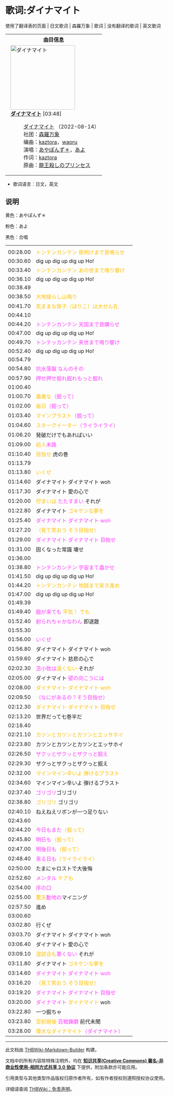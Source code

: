 # 歌词:ダイナマイト

<!-- source html: G:\repos\THBWiki-Markdown-Builder\THBWikiMarkdown\Temp\main\f\f9\ns512%3A%E3%83%80%E3%82%A4%E3%83%8A%E3%83%9E%E3%82%A4%E3%83%88.html -->

使用了翻译表的页面 | 日文歌词 | 森羅万象 | 歌词 | 没有翻译的歌词 | 英文歌词


<table><tbody><tr><th colspan="2">曲目信息</th></tr><tr><td colspan="2" style="padding-left: 1em;"><div class="floatright"><a href="./文件-ダイナマイト封面.png.md" class="image" title="ダイナマイト"><img alt="ダイナマイト" src="https://upload.thwiki.cc/thumb/e/eb/%E3%83%80%E3%82%A4%E3%83%8A%E3%83%9E%E3%82%A4%E3%83%88%E5%B0%81%E9%9D%A2.png/200px-%E3%83%80%E3%82%A4%E3%83%8A%E3%83%9E%E3%82%A4%E3%83%88%E5%B0%81%E9%9D%A2.png" decoding="async" loading="lazy" width="200" height="200" srcset="https://upload.thwiki.cc/thumb/e/eb/%E3%83%80%E3%82%A4%E3%83%8A%E3%83%9E%E3%82%A4%E3%83%88%E5%B0%81%E9%9D%A2.png/300px-%E3%83%80%E3%82%A4%E3%83%8A%E3%83%9E%E3%82%A4%E3%83%88%E5%B0%81%E9%9D%A2.png 1.5x, https://upload.thwiki.cc/thumb/e/eb/%E3%83%80%E3%82%A4%E3%83%8A%E3%83%9E%E3%82%A4%E3%83%88%E5%B0%81%E9%9D%A2.png/400px-%E3%83%80%E3%82%A4%E3%83%8A%E3%83%9E%E3%82%A4%E3%83%88%E5%B0%81%E9%9D%A2.png 2x" data-file-width="2976" data-file-height="2976"></a></div><b><a href="/%E3%83%80%E3%82%A4%E3%83%8A%E3%83%9E%E3%82%A4%E3%83%88#1" title="ダイナマイト">ダイナマイト</a></b> &#91;03:48&#93;<dl><dd><a href="./ダイナマイト.md" title="ダイナマイト">ダイナマイト</a> （2022-08-14）<br>社团：<a href="./森羅万象.md" title="森羅万象">森羅万象</a><br>编曲：<a href="./kaztora.md" title="kaztora">kaztora</a>，<a href="./waoru.md" title="waoru">waoru</a><br>演唱：<a href="./あやぽんず＊.md" title="あやぽんず＊">あやぽんず＊</a>，<a href="./あよ.md" title="あよ">あよ</a><br>作词：<a href="./kaztora.md" title="kaztora">kaztora</a><br>原曲：<a href="./灭杀龙王的公主.md" title="灭杀龙王的公主" unred="">龍王殺しのプリンセス</a><br></dd></dl></td></tr></tbody></table>

- 歌词语言：日文，英文

## 说明

  
⻩⾊：あやぽんず＊  

粉色：あよ  

黑色：合唱
  


  
  

  


<table><tbody><tr class="tt-lyrics-header" id="说明-1" data-pos="&#91;&quot;\u8bf4\u660e&quot;,1&#93;"><td class="tt-lyrics" lang="zh"><div class="poem"></div></td><td class="tt-mainh" lang="zh"><div class="poem"></div></td><td class="tt-tranh" lang="zh"><div class="poem"></div></td></tr><tr class="tt-main-ja" id="说明-2" data-pos="&#91;&quot;\u8bf4\u660e&quot;,2&#93;"><td class="tt-time" lang="zh"><div class="poem">00:28.00</div></td><td class="tt-ja" lang="ja"><div class="poem"><span style="color:#ffc000;">トンテンカンテン 夜明けまで音鳴らせ</span></div></td><td class="tt-zh" lang="zh"><div class="poem"></div></td></tr><tr class="tt-main-ja" id="说明-3" data-pos="&#91;&quot;\u8bf4\u660e&quot;,3&#93;"><td class="tt-time" lang="zh"><div class="poem">00:30.60</div></td><td class="tt-ja" lang="ja"><div class="poem">dig up dig up dig up Ho!</div></td><td class="tt-zh" lang="zh"><div class="poem"></div></td></tr><tr class="tt-main-ja" id="说明-4" data-pos="&#91;&quot;\u8bf4\u660e&quot;,4&#93;"><td class="tt-time" lang="zh"><div class="poem">00:33.40</div></td><td class="tt-ja" lang="ja"><div class="poem"><span style="color:#ffc000;">トンテンカンテン あの世まで鳴り響け</span></div></td><td class="tt-zh" lang="zh"><div class="poem"></div></td></tr><tr class="tt-main-ja" id="说明-5" data-pos="&#91;&quot;\u8bf4\u660e&quot;,5&#93;"><td class="tt-time" lang="zh"><div class="poem">00:36.10</div></td><td class="tt-ja" lang="ja"><div class="poem">dig up dig up dig up Ho!</div></td><td class="tt-zh" lang="zh"><div class="poem"></div></td></tr><tr class="tt-lyrics-sep" id="说明-6" data-pos="&#91;&quot;\u8bf4\u660e&quot;,6&#93;"><td class="tt-sep" lang="zh"><div class="poem">00:38.49<br></div></td><td class="tt-text" lang="zh"><div class="poem"></div></td><td class="tt-tran" lang="zh"><div class="poem"></div></td></tr><tr class="tt-main-ja" id="说明-7" data-pos="&#91;&quot;\u8bf4\u660e&quot;,7&#93;"><td class="tt-time" lang="zh"><div class="poem">00:38.50</div></td><td class="tt-ja" lang="ja"><div class="poem"><span style="color:#ffc000;">大地揺らし山鳴り</span></div></td><td class="tt-zh" lang="zh"><div class="poem"></div></td></tr><tr class="tt-main-ja" id="说明-8" data-pos="&#91;&quot;\u8bf4\u660e&quot;,8&#93;"><td class="tt-time" lang="zh"><div class="poem">00:41.70</div></td><td class="tt-ja" lang="ja"><div class="poem"><span style="color:#ffc000;">気ままな穿子（ほりこ）は大せん孔</span></div></td><td class="tt-zh" lang="zh"><div class="poem"></div></td></tr><tr class="tt-lyrics-sep" id="说明-9" data-pos="&#91;&quot;\u8bf4\u660e&quot;,9&#93;"><td class="tt-sep" lang="zh"><div class="poem">00:44.10<br></div></td><td class="tt-text" lang="zh"><div class="poem"></div></td><td class="tt-tran" lang="zh"><div class="poem"></div></td></tr><tr class="tt-main-ja" id="说明-10" data-pos="&#91;&quot;\u8bf4\u660e&quot;,10&#93;"><td class="tt-time" lang="zh"><div class="poem">00:44.20</div></td><td class="tt-ja" lang="ja"><div class="poem"><span style="color:#ff3fff;">トンテンカンテン 天国まで音購らせ</span></div></td><td class="tt-zh" lang="zh"><div class="poem"></div></td></tr><tr class="tt-main-ja" id="说明-11" data-pos="&#91;&quot;\u8bf4\u660e&quot;,11&#93;"><td class="tt-time" lang="zh"><div class="poem">00:47.00</div></td><td class="tt-ja" lang="ja"><div class="poem">dig up dig up dig up Ho!</div></td><td class="tt-zh" lang="zh"><div class="poem"></div></td></tr><tr class="tt-main-ja" id="说明-12" data-pos="&#91;&quot;\u8bf4\u660e&quot;,12&#93;"><td class="tt-time" lang="zh"><div class="poem">00:49.70</div></td><td class="tt-ja" lang="ja"><div class="poem"><span style="color:#ff3fff;">トンテッカンテン 来世まで鳴り響け</span></div></td><td class="tt-zh" lang="zh"><div class="poem"></div></td></tr><tr class="tt-main-ja" id="说明-13" data-pos="&#91;&quot;\u8bf4\u660e&quot;,13&#93;"><td class="tt-time" lang="zh"><div class="poem">00:52.40</div></td><td class="tt-ja" lang="ja"><div class="poem">dig up dig up dig up Ho!</div></td><td class="tt-zh" lang="zh"><div class="poem"></div></td></tr><tr class="tt-lyrics-sep" id="说明-14" data-pos="&#91;&quot;\u8bf4\u660e&quot;,14&#93;"><td class="tt-sep" lang="zh"><div class="poem">00:54.79<br></div></td><td class="tt-text" lang="zh"><div class="poem"></div></td><td class="tt-tran" lang="zh"><div class="poem"></div></td></tr><tr class="tt-main-ja" id="说明-15" data-pos="&#91;&quot;\u8bf4\u660e&quot;,15&#93;"><td class="tt-time" lang="zh"><div class="poem">00:54.80</div></td><td class="tt-ja" lang="ja"><div class="poem"><span style="color:#ff3fff;">坑水落盤 なんのその</span></div></td><td class="tt-zh" lang="zh"><div class="poem"></div></td></tr><tr class="tt-main-ja" id="说明-16" data-pos="&#91;&quot;\u8bf4\u660e&quot;,16&#93;"><td class="tt-time" lang="zh"><div class="poem">00:57.90</div></td><td class="tt-ja" lang="ja"><div class="poem"><span style="color:#ff3fff;">押せ押せ掘れ掘れもっと掘れ</span></div></td><td class="tt-zh" lang="zh"><div class="poem"></div></td></tr><tr class="tt-lyrics-sep" id="说明-17" data-pos="&#91;&quot;\u8bf4\u660e&quot;,17&#93;"><td class="tt-sep" lang="zh"><div class="poem">01:00.40<br></div></td><td class="tt-text" lang="zh"><div class="poem"></div></td><td class="tt-tran" lang="zh"><div class="poem"></div></td></tr><tr class="tt-main-ja" id="说明-18" data-pos="&#91;&quot;\u8bf4\u660e&quot;,18&#93;"><td class="tt-time" lang="zh"><div class="poem">01:00.70</div></td><td class="tt-ja" lang="ja"><div class="poem"><span style="color:#ffc000;">蟲毒な</span><span style="color:#ff3fff;">（掘って）</span></div></td><td class="tt-zh" lang="zh"><div class="poem"></div></td></tr><tr class="tt-main-ja" id="说明-19" data-pos="&#91;&quot;\u8bf4\u660e&quot;,19&#93;"><td class="tt-time" lang="zh"><div class="poem">01:02.00</div></td><td class="tt-ja" lang="ja"><div class="poem"><span style="color:#ffc000;">每日</span><span style="color:#ff3fff;">（掘って）</span></div></td><td class="tt-zh" lang="zh"><div class="poem"></div></td></tr><tr class="tt-main-ja" id="说明-20" data-pos="&#91;&quot;\u8bf4\u660e&quot;,20&#93;"><td class="tt-time" lang="zh"><div class="poem">01:03.40</div></td><td class="tt-ja" lang="ja"><div class="poem"><span style="color:#ffc000;">マインプラスト</span><span style="color:#ff3fff;">（掘って）</span></div></td><td class="tt-zh" lang="zh"><div class="poem"></div></td></tr><tr class="tt-main-ja" id="说明-21" data-pos="&#91;&quot;\u8bf4\u660e&quot;,21&#93;"><td class="tt-time" lang="zh"><div class="poem">01:04.60</div></td><td class="tt-ja" lang="ja"><div class="poem"><span style="color:#ffc000;">スネークイーター</span><span style="color:#ff3fff;">（ライライライ）</span></div></td><td class="tt-zh" lang="zh"><div class="poem"></div></td></tr><tr class="tt-main-ja" id="说明-22" data-pos="&#91;&quot;\u8bf4\u660e&quot;,22&#93;"><td class="tt-time" lang="zh"><div class="poem">01:06.20</div></td><td class="tt-ja" lang="ja"><div class="poem">発破だけでもあればいい</div></td><td class="tt-zh" lang="zh"><div class="poem"></div></td></tr><tr class="tt-main-ja" id="说明-23" data-pos="&#91;&quot;\u8bf4\u660e&quot;,23&#93;"><td class="tt-time" lang="zh"><div class="poem">01:09.00</div></td><td class="tt-ja" lang="ja"><div class="poem"><span style="color:#ffc000;">前人</span><span style="color:#ff3fff;">未路</span></div></td><td class="tt-zh" lang="zh"><div class="poem"></div></td></tr><tr class="tt-main-ja" id="说明-24" data-pos="&#91;&quot;\u8bf4\u660e&quot;,24&#93;"><td class="tt-time" lang="zh"><div class="poem">01:10.40</div></td><td class="tt-ja" lang="ja"><div class="poem"><span style="color:#ffc000;">目指せ</span> 虎の巻</div></td><td class="tt-zh" lang="zh"><div class="poem"></div></td></tr><tr class="tt-lyrics-sep" id="说明-25" data-pos="&#91;&quot;\u8bf4\u660e&quot;,25&#93;"><td class="tt-sep" lang="zh"><div class="poem">01:13.79<br></div></td><td class="tt-text" lang="zh"><div class="poem"></div></td><td class="tt-tran" lang="zh"><div class="poem"></div></td></tr><tr class="tt-main-ja" id="说明-26" data-pos="&#91;&quot;\u8bf4\u660e&quot;,26&#93;"><td class="tt-time" lang="zh"><div class="poem">01:13.80</div></td><td class="tt-ja" lang="ja"><div class="poem"><span style="color:#ffc000;">いくぜ</span></div></td><td class="tt-zh" lang="zh"><div class="poem"></div></td></tr><tr class="tt-main-ja" id="说明-27" data-pos="&#91;&quot;\u8bf4\u660e&quot;,27&#93;"><td class="tt-time" lang="zh"><div class="poem">01:14.60</div></td><td class="tt-ja" lang="ja"><div class="poem">ダイナマイト ダイナマイト woh</div></td><td class="tt-zh" lang="zh"><div class="poem"></div></td></tr><tr class="tt-main-ja" id="说明-28" data-pos="&#91;&quot;\u8bf4\u660e&quot;,28&#93;"><td class="tt-time" lang="zh"><div class="poem">01:17.30</div></td><td class="tt-ja" lang="ja"><div class="poem">ダイナマイト 愛の心で</div></td><td class="tt-zh" lang="zh"><div class="poem"></div></td></tr><tr class="tt-main-ja" id="说明-29" data-pos="&#91;&quot;\u8bf4\u660e&quot;,29&#93;"><td class="tt-time" lang="zh"><div class="poem">01:20.00</div></td><td class="tt-ja" lang="ja"><div class="poem"><span style="color:#ffc000;">佇まいは</span> <span style="color:#ff3fff;">たたすまい</span> それが</div></td><td class="tt-zh" lang="zh"><div class="poem"></div></td></tr><tr class="tt-main-ja" id="说明-30" data-pos="&#91;&quot;\u8bf4\u660e&quot;,30&#93;"><td class="tt-time" lang="zh"><div class="poem">01:22.80</div></td><td class="tt-ja" lang="ja"><div class="poem">ダイナマイト <span style="color:#ffc000;">ゴキケンな夢を</span></div></td><td class="tt-zh" lang="zh"><div class="poem"></div></td></tr><tr class="tt-main-ja" id="说明-31" data-pos="&#91;&quot;\u8bf4\u660e&quot;,31&#93;"><td class="tt-time" lang="zh"><div class="poem">01:25.40</div></td><td class="tt-ja" lang="ja"><div class="poem"><span style="color:#ff3fff;">ダイナマイト ダイナマイト woh</span></div></td><td class="tt-zh" lang="zh"><div class="poem"></div></td></tr><tr class="tt-main-ja" id="说明-32" data-pos="&#91;&quot;\u8bf4\u660e&quot;,32&#93;"><td class="tt-time" lang="zh"><div class="poem">01:27.20</div></td><td class="tt-ja" lang="ja"><div class="poem"><span style="color:#ffc000;">（見て笑おう そう目指せ）</span></div></td><td class="tt-zh" lang="zh"><div class="poem"></div></td></tr><tr class="tt-main-ja" id="说明-33" data-pos="&#91;&quot;\u8bf4\u660e&quot;,33&#93;"><td class="tt-time" lang="zh"><div class="poem">01:29.00</div></td><td class="tt-ja" lang="ja"><div class="poem"><span style="color:#ff3fff;">ダイナマイト ダイナマイト 目指せ</span></div></td><td class="tt-zh" lang="zh"><div class="poem"></div></td></tr><tr class="tt-main-ja" id="说明-34" data-pos="&#91;&quot;\u8bf4\u660e&quot;,34&#93;"><td class="tt-time" lang="zh"><div class="poem">01:31.00</div></td><td class="tt-ja" lang="ja"><div class="poem">固くなった常識 壊せ</div></td><td class="tt-zh" lang="zh"><div class="poem"></div></td></tr><tr class="tt-lyrics-sep" id="说明-35" data-pos="&#91;&quot;\u8bf4\u660e&quot;,35&#93;"><td class="tt-sep" lang="zh"><div class="poem">01:36.00<br></div></td><td class="tt-text" lang="zh"><div class="poem"></div></td><td class="tt-tran" lang="zh"><div class="poem"></div></td></tr><tr class="tt-main-ja" id="说明-36" data-pos="&#91;&quot;\u8bf4\u660e&quot;,36&#93;"><td class="tt-time" lang="zh"><div class="poem">01:38.80</div></td><td class="tt-ja" lang="ja"><div class="poem"><span style="color:#ff3fff;">トンテンカンテン 字宙まて蟲かせ</span></div></td><td class="tt-zh" lang="zh"><div class="poem"></div></td></tr><tr class="tt-main-ja" id="说明-37" data-pos="&#91;&quot;\u8bf4\u660e&quot;,37&#93;"><td class="tt-time" lang="zh"><div class="poem">01:41.50</div></td><td class="tt-ja" lang="ja"><div class="poem">dig up dig up dig up Ho!</div></td><td class="tt-zh" lang="zh"><div class="poem"></div></td></tr><tr class="tt-main-ja" id="说明-38" data-pos="&#91;&quot;\u8bf4\u660e&quot;,38&#93;"><td class="tt-time" lang="zh"><div class="poem">01:44.20</div></td><td class="tt-ja" lang="ja"><div class="poem"><span style="color:#ffc000;">トンテンカンテン 地獄まで実き進め</span></div></td><td class="tt-zh" lang="zh"><div class="poem"></div></td></tr><tr class="tt-main-ja" id="说明-39" data-pos="&#91;&quot;\u8bf4\u660e&quot;,39&#93;"><td class="tt-time" lang="zh"><div class="poem">01:47.00</div></td><td class="tt-ja" lang="ja"><div class="poem">dig up dig up dig up Ho!</div></td><td class="tt-zh" lang="zh"><div class="poem"></div></td></tr><tr class="tt-lyrics-sep" id="说明-40" data-pos="&#91;&quot;\u8bf4\u660e&quot;,40&#93;"><td class="tt-sep" lang="zh"><div class="poem">01:49.39<br></div></td><td class="tt-text" lang="zh"><div class="poem"></div></td><td class="tt-tran" lang="zh"><div class="poem"></div></td></tr><tr class="tt-main-ja" id="说明-41" data-pos="&#91;&quot;\u8bf4\u660e&quot;,41&#93;"><td class="tt-time" lang="zh"><div class="poem">01:49.40</div></td><td class="tt-ja" lang="ja"><div class="poem"><span style="color:#ff3fff;">龍が来ても</span> <span style="color:#ffc000;">平気！ でも</span></div></td><td class="tt-zh" lang="zh"><div class="poem"></div></td></tr><tr class="tt-main-ja" id="说明-42" data-pos="&#91;&quot;\u8bf4\u660e&quot;,42&#93;"><td class="tt-time" lang="zh"><div class="poem">01:52.40</div></td><td class="tt-ja" lang="ja"><div class="poem"><span style="color:#ff3fff;">射られちゃかなわん</span> 即退散</div></td><td class="tt-zh" lang="zh"><div class="poem"></div></td></tr><tr class="tt-lyrics-sep" id="说明-43" data-pos="&#91;&quot;\u8bf4\u660e&quot;,43&#93;"><td class="tt-sep" lang="zh"><div class="poem">01:55.30<br></div></td><td class="tt-text" lang="zh"><div class="poem"></div></td><td class="tt-tran" lang="zh"><div class="poem"></div></td></tr><tr class="tt-main-ja" id="说明-44" data-pos="&#91;&quot;\u8bf4\u660e&quot;,44&#93;"><td class="tt-time" lang="zh"><div class="poem">01:56.00</div></td><td class="tt-ja" lang="ja"><div class="poem"><span style="color:#ff3fff;">いくぜ</span></div></td><td class="tt-zh" lang="zh"><div class="poem"></div></td></tr><tr class="tt-main-ja" id="说明-45" data-pos="&#91;&quot;\u8bf4\u660e&quot;,45&#93;"><td class="tt-time" lang="zh"><div class="poem">01:56.80</div></td><td class="tt-ja" lang="ja"><div class="poem">ダイナマイト ダイナマイト woh</div></td><td class="tt-zh" lang="zh"><div class="poem"></div></td></tr><tr class="tt-main-ja" id="说明-46" data-pos="&#91;&quot;\u8bf4\u660e&quot;,46&#93;"><td class="tt-time" lang="zh"><div class="poem">01:59.60</div></td><td class="tt-ja" lang="ja"><div class="poem">ダイナマイト 慈悲の心で</div></td><td class="tt-zh" lang="zh"><div class="poem"></div></td></tr><tr class="tt-main-ja" id="说明-47" data-pos="&#91;&quot;\u8bf4\u660e&quot;,47&#93;"><td class="tt-time" lang="zh"><div class="poem">02:02.30</div></td><td class="tt-ja" lang="ja"><div class="poem"><span style="color:#ff3fff;">苫小牧は</span><span style="color:#ffc000;">遠くない</span> それが</div></td><td class="tt-zh" lang="zh"><div class="poem"></div></td></tr><tr class="tt-main-ja" id="说明-48" data-pos="&#91;&quot;\u8bf4\u660e&quot;,48&#93;"><td class="tt-time" lang="zh"><div class="poem">02:05.00</div></td><td class="tt-ja" lang="ja"><div class="poem">ダイナマイト <span style="color:#ff3fff;">壁の向こうには</span></div></td><td class="tt-zh" lang="zh"><div class="poem"></div></td></tr><tr class="tt-main-ja" id="说明-49" data-pos="&#91;&quot;\u8bf4\u660e&quot;,49&#93;"><td class="tt-time" lang="zh"><div class="poem">02:08.00</div></td><td class="tt-ja" lang="ja"><div class="poem"><span style="color:#ffc000;">ダイナマイト ダイナマイト woh</span></div></td><td class="tt-zh" lang="zh"><div class="poem"></div></td></tr><tr class="tt-main-ja" id="说明-50" data-pos="&#91;&quot;\u8bf4\u660e&quot;,50&#93;"><td class="tt-time" lang="zh"><div class="poem">02:09.50</div></td><td class="tt-ja" lang="ja"><div class="poem"><span style="color:#ff3fff;">（なにがあるの？そう目指せ）</span></div></td><td class="tt-zh" lang="zh"><div class="poem"></div></td></tr><tr class="tt-main-ja" id="说明-51" data-pos="&#91;&quot;\u8bf4\u660e&quot;,51&#93;"><td class="tt-time" lang="zh"><div class="poem">02:12.30</div></td><td class="tt-ja" lang="ja"><div class="poem"><span style="color:#ffc000;">ダイナマイト ダイナマイト 目指せ</span></div></td><td class="tt-zh" lang="zh"><div class="poem"></div></td></tr><tr class="tt-main-ja" id="说明-52" data-pos="&#91;&quot;\u8bf4\u660e&quot;,52&#93;"><td class="tt-time" lang="zh"><div class="poem">02:13.20</div></td><td class="tt-ja" lang="ja"><div class="poem">世界だって七巻半だ</div></td><td class="tt-zh" lang="zh"><div class="poem"></div></td></tr><tr class="tt-lyrics-sep" id="说明-53" data-pos="&#91;&quot;\u8bf4\u660e&quot;,53&#93;"><td class="tt-sep" lang="zh"><div class="poem">02:18.40<br></div></td><td class="tt-text" lang="zh"><div class="poem"></div></td><td class="tt-tran" lang="zh"><div class="poem"></div></td></tr><tr class="tt-main-ja" id="说明-54" data-pos="&#91;&quot;\u8bf4\u660e&quot;,54&#93;"><td class="tt-time" lang="zh"><div class="poem">02:21.10</div></td><td class="tt-ja" lang="ja"><div class="poem"><span style="color:#ffc000;">カツンとカツンとカツンとエッサホイ</span></div></td><td class="tt-zh" lang="zh"><div class="poem"></div></td></tr><tr class="tt-main-ja" id="说明-55" data-pos="&#91;&quot;\u8bf4\u660e&quot;,55&#93;"><td class="tt-time" lang="zh"><div class="poem">02:23.80</div></td><td class="tt-ja" lang="ja"><div class="poem">カツンとカツンとカツンとエッサホイ</div></td><td class="tt-zh" lang="zh"><div class="poem"></div></td></tr><tr class="tt-main-ja" id="说明-56" data-pos="&#91;&quot;\u8bf4\u660e&quot;,56&#93;"><td class="tt-time" lang="zh"><div class="poem">02:26.50</div></td><td class="tt-ja" lang="ja"><div class="poem"><span style="color:#ff3fff;">ザクッとザクッとザクっと掘え</span></div></td><td class="tt-zh" lang="zh"><div class="poem"></div></td></tr><tr class="tt-main-ja" id="说明-57" data-pos="&#91;&quot;\u8bf4\u660e&quot;,57&#93;"><td class="tt-time" lang="zh"><div class="poem">02:29.30</div></td><td class="tt-ja" lang="ja"><div class="poem">ザクっとザクっとザクっと掘え</div></td><td class="tt-zh" lang="zh"><div class="poem"></div></td></tr><tr class="tt-main-ja" id="说明-58" data-pos="&#91;&quot;\u8bf4\u660e&quot;,58&#93;"><td class="tt-time" lang="zh"><div class="poem">02:32.00</div></td><td class="tt-ja" lang="ja"><div class="poem"><span style="color:#ffc000;">マインマイン辛いよ 弾けるブラスト</span></div></td><td class="tt-zh" lang="zh"><div class="poem"></div></td></tr><tr class="tt-main-ja" id="说明-59" data-pos="&#91;&quot;\u8bf4\u660e&quot;,59&#93;"><td class="tt-time" lang="zh"><div class="poem">02:34.60</div></td><td class="tt-ja" lang="ja"><div class="poem">マインマイン辛いよ 弾けるブラスト</div></td><td class="tt-zh" lang="zh"><div class="poem"></div></td></tr><tr class="tt-main-ja" id="说明-60" data-pos="&#91;&quot;\u8bf4\u660e&quot;,60&#93;"><td class="tt-time" lang="zh"><div class="poem">02:37.40</div></td><td class="tt-ja" lang="ja"><div class="poem"><span style="color:#ff3fff;">ゴリゴリ</span>ゴリゴリ</div></td><td class="tt-zh" lang="zh"><div class="poem"></div></td></tr><tr class="tt-main-ja" id="说明-61" data-pos="&#91;&quot;\u8bf4\u660e&quot;,61&#93;"><td class="tt-time" lang="zh"><div class="poem">02:38.80</div></td><td class="tt-ja" lang="ja"><div class="poem"><span style="color:#ffc000;">ゴリゴリ</span> ゴリゴリ</div></td><td class="tt-zh" lang="zh"><div class="poem"></div></td></tr><tr class="tt-main-ja" id="说明-62" data-pos="&#91;&quot;\u8bf4\u660e&quot;,62&#93;"><td class="tt-time" lang="zh"><div class="poem">02:40.10</div></td><td class="tt-ja" lang="ja"><div class="poem">ねえねえリボンが一つ足りない</div></td><td class="tt-zh" lang="zh"><div class="poem"></div></td></tr><tr class="tt-lyrics-sep" id="说明-63" data-pos="&#91;&quot;\u8bf4\u660e&quot;,63&#93;"><td class="tt-sep" lang="zh"><div class="poem">02:43.60<br></div></td><td class="tt-text" lang="zh"><div class="poem"></div></td><td class="tt-tran" lang="zh"><div class="poem"></div></td></tr><tr class="tt-main-ja" id="说明-64" data-pos="&#91;&quot;\u8bf4\u660e&quot;,64&#93;"><td class="tt-time" lang="zh"><div class="poem">02:44.20</div></td><td class="tt-ja" lang="ja"><div class="poem"><span style="color:#ff3fff;">今日もまた</span><span style="color:#ffc000;">（掘って）</span></div></td><td class="tt-zh" lang="zh"><div class="poem"></div></td></tr><tr class="tt-main-ja" id="说明-65" data-pos="&#91;&quot;\u8bf4\u660e&quot;,65&#93;"><td class="tt-time" lang="zh"><div class="poem">02:45.80</div></td><td class="tt-ja" lang="ja"><div class="poem"><span style="color:#ff3fff;">明日も</span><span style="color:#ffc000;">（掘って）</span></div></td><td class="tt-zh" lang="zh"><div class="poem"></div></td></tr><tr class="tt-main-ja" id="说明-66" data-pos="&#91;&quot;\u8bf4\u660e&quot;,66&#93;"><td class="tt-time" lang="zh"><div class="poem">02:47.00</div></td><td class="tt-ja" lang="ja"><div class="poem"><span style="color:#ff3fff;">明後日も</span><span style="color:#ffc000;">（掘って）</span></div></td><td class="tt-zh" lang="zh"><div class="poem"></div></td></tr><tr class="tt-main-ja" id="说明-67" data-pos="&#91;&quot;\u8bf4\u660e&quot;,67&#93;"><td class="tt-time" lang="zh"><div class="poem">02:48.40</div></td><td class="tt-ja" lang="ja"><div class="poem"><span style="color:#ff3fff;">来る日も</span><span style="color:#ffc000;">（ライライライ）</span></div></td><td class="tt-zh" lang="zh"><div class="poem"></div></td></tr><tr class="tt-main-ja" id="说明-68" data-pos="&#91;&quot;\u8bf4\u660e&quot;,68&#93;"><td class="tt-time" lang="zh"><div class="poem">02:50.00</div></td><td class="tt-ja" lang="ja"><div class="poem">たまにゃロストで大後悔</div></td><td class="tt-zh" lang="zh"><div class="poem"></div></td></tr><tr class="tt-main-ja" id="说明-69" data-pos="&#91;&quot;\u8bf4\u660e&quot;,69&#93;"><td class="tt-time" lang="zh"><div class="poem">02:52.60</div></td><td class="tt-ja" lang="ja"><div class="poem"><span style="color:#ff3fff;">メンタル</span> <span style="color:#ffc000;">ケアも</span></div></td><td class="tt-zh" lang="zh"><div class="poem"></div></td></tr><tr class="tt-main-ja" id="说明-70" data-pos="&#91;&quot;\u8bf4\u660e&quot;,70&#93;"><td class="tt-time" lang="zh"><div class="poem">02:54.00</div></td><td class="tt-ja" lang="ja"><div class="poem"><span style="color:#ff3fff;">序の口</span></div></td><td class="tt-zh" lang="zh"><div class="poem"></div></td></tr><tr class="tt-main-ja" id="说明-71" data-pos="&#91;&quot;\u8bf4\u660e&quot;,71&#93;"><td class="tt-time" lang="zh"><div class="poem">02:55.00</div></td><td class="tt-ja" lang="ja"><div class="poem"><span style="color:#ffc000;">驚天</span><span style="color:#ff3fff;">動地の</span>マイニング</div></td><td class="tt-zh" lang="zh"><div class="poem"></div></td></tr><tr class="tt-main-ja" id="说明-72" data-pos="&#91;&quot;\u8bf4\u660e&quot;,72&#93;"><td class="tt-time" lang="zh"><div class="poem">02:57.50</div></td><td class="tt-ja" lang="ja"><div class="poem">進め</div></td><td class="tt-zh" lang="zh"><div class="poem"></div></td></tr><tr class="tt-lyrics-sep" id="说明-73" data-pos="&#91;&quot;\u8bf4\u660e&quot;,73&#93;"><td class="tt-sep" lang="zh"><div class="poem">03:00.60<br></div></td><td class="tt-text" lang="zh"><div class="poem"></div></td><td class="tt-tran" lang="zh"><div class="poem"></div></td></tr><tr class="tt-main-ja" id="说明-74" data-pos="&#91;&quot;\u8bf4\u660e&quot;,74&#93;"><td class="tt-time" lang="zh"><div class="poem">03:02.80</div></td><td class="tt-ja" lang="ja"><div class="poem">行くぜ</div></td><td class="tt-zh" lang="zh"><div class="poem"></div></td></tr><tr class="tt-main-ja" id="说明-75" data-pos="&#91;&quot;\u8bf4\u660e&quot;,75&#93;"><td class="tt-time" lang="zh"><div class="poem">03:03.70</div></td><td class="tt-ja" lang="ja"><div class="poem">ダイナマイト ダイナマイト woh</div></td><td class="tt-zh" lang="zh"><div class="poem"></div></td></tr><tr class="tt-main-ja" id="说明-76" data-pos="&#91;&quot;\u8bf4\u660e&quot;,76&#93;"><td class="tt-time" lang="zh"><div class="poem">03:06.40</div></td><td class="tt-ja" lang="ja"><div class="poem">ダイナマイト 愛の心で</div></td><td class="tt-zh" lang="zh"><div class="poem"></div></td></tr><tr class="tt-main-ja" id="说明-77" data-pos="&#91;&quot;\u8bf4\u660e&quot;,77&#93;"><td class="tt-time" lang="zh"><div class="poem">03:09.10</div></td><td class="tt-ja" lang="ja"><div class="poem"><span style="color:#ffc000;">混試合も</span><span style="color:#ff3fff;">悪くない</span> それが</div></td><td class="tt-zh" lang="zh"><div class="poem"></div></td></tr><tr class="tt-main-ja" id="说明-78" data-pos="&#91;&quot;\u8bf4\u660e&quot;,78&#93;"><td class="tt-time" lang="zh"><div class="poem">03:11.80</div></td><td class="tt-ja" lang="ja"><div class="poem">ダイナマイト <span style="color:#ffc000;">ゴキケンな夢を</span></div></td><td class="tt-zh" lang="zh"><div class="poem"></div></td></tr><tr class="tt-main-ja" id="说明-79" data-pos="&#91;&quot;\u8bf4\u660e&quot;,79&#93;"><td class="tt-time" lang="zh"><div class="poem">03:14.60</div></td><td class="tt-ja" lang="ja"><div class="poem"><span style="color:#ff3fff;">ダイナマイト ダイナマイト woh</span></div></td><td class="tt-zh" lang="zh"><div class="poem"></div></td></tr><tr class="tt-main-ja" id="说明-80" data-pos="&#91;&quot;\u8bf4\u660e&quot;,80&#93;"><td class="tt-time" lang="zh"><div class="poem">03:16.20</div></td><td class="tt-ja" lang="ja"><div class="poem"><span style="color:#ffc000;">（見て笑おう そう目指せ）</span></div></td><td class="tt-zh" lang="zh"><div class="poem"></div></td></tr><tr class="tt-main-ja" id="说明-81" data-pos="&#91;&quot;\u8bf4\u660e&quot;,81&#93;"><td class="tt-time" lang="zh"><div class="poem">03:19.20</div></td><td class="tt-ja" lang="ja"><div class="poem"><span style="color:#ff3fff;">ダイナマイト ダイナマイト 目指せ</span></div></td><td class="tt-zh" lang="zh"><div class="poem"></div></td></tr><tr class="tt-main-ja" id="说明-82" data-pos="&#91;&quot;\u8bf4\u660e&quot;,82&#93;"><td class="tt-time" lang="zh"><div class="poem">03:20.00</div></td><td class="tt-ja" lang="ja"><div class="poem"><span style="color:#ff3fff;">ダイナマイト</span> <span style="color:#ffc000;">ダイナマイト</span> woh</div></td><td class="tt-zh" lang="zh"><div class="poem"></div></td></tr><tr class="tt-main-ja" id="说明-83" data-pos="&#91;&quot;\u8bf4\u660e&quot;,83&#93;"><td class="tt-time" lang="zh"><div class="poem">03:22.80</div></td><td class="tt-ja" lang="ja"><div class="poem">一つ掘ちゃ</div></td><td class="tt-zh" lang="zh"><div class="poem"></div></td></tr><tr class="tt-main-ja" id="说明-84" data-pos="&#91;&quot;\u8bf4\u660e&quot;,84&#93;"><td class="tt-time" lang="zh"><div class="poem">03:23.80</div></td><td class="tt-ja" lang="ja"><div class="poem"><span style="color:#ffc000;">空前絕後</span> <span style="color:#ff3fff;">百戦錬磨</span> 前代未聞</div></td><td class="tt-zh" lang="zh"><div class="poem"></div></td></tr><tr class="tt-main-ja" id="说明-85" data-pos="&#91;&quot;\u8bf4\u660e&quot;,85&#93;"><td class="tt-time" lang="zh"><div class="poem">03:28.00</div></td><td class="tt-ja" lang="ja"><div class="poem"><span style="color:#ffc000;">偉大なダイナマイト</span><span style="color:#ff3fff;">（ダイナマイト）</span></div></td><td class="tt-zh" lang="zh"><div class="poem"></div></td></tr></tbody></table>







---

此文档由 [THBWiki-Markdown-Builder](https://github.com/Delsin-Yu/THBWiki-Markdown-Builder) 构建。

文档中的所有内容除特殊注明外，均在 [**知识共享(Creative Commons) 署名-非商业性使用-相同方式共享 3.0 协议**](https://creativecommons.org/licenses/by-sa/3.0/deed.zh-hans) 下提供，附加条款亦可能应用。

引用类型与其他类型作品版权归原作者所有，如有作者授权则遵照授权协议使用。

详细请查阅 [THBWiki：免责声明](https://thbwiki.cc/THBWiki:%E5%85%8D%E8%B4%A3%E5%A3%B0%E6%98%8E)。

